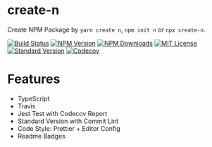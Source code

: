 # create-n

Create NPM Package by `yarn create n`, `npm init n` or `npx create-n`.

[![Build Status][travis-image]][travis-url]
[![NPM Version][npm-version-image]][npm-url]
[![NPM Downloads][npm-downloads-image]][npm-url]
[![MIT License][license-image]][license-url]
[![Standard Version][standard-version-image]][standard-version-url]
[![Codecov][codecov-image]][codecov-url]

# Features

- TypeScript
- Travis
- Jest Test with Codecov Report
- Standard Version with Commit Lint
- Code Style: Prettier + Editor Config
- Readme Badges

[travis-image]: https://img.shields.io/travis/vivaxy/create-n.svg?style=flat-square
[travis-url]: https://travis-ci.org/vivaxy/create-n
[npm-version-image]: https://img.shields.io/npm/v/create-n.svg?style=flat-square
[npm-url]: https://www.npmjs.com/package/create-n
[npm-downloads-image]: https://img.shields.io/npm/dt/create-n.svg?style=flat-square
[license-image]: https://img.shields.io/npm/l/create-n.svg?style=flat-square
[license-url]: LICENSE
[standard-version-image]: https://img.shields.io/badge/release-standard%20version-brightgreen.svg?style=flat-square
[standard-version-url]: https://github.com/conventional-changelog/standard-version
[codecov-image]: https://img.shields.io/codecov/c/github/vivaxy/create-n.svg?style=flat-square
[codecov-url]: https://codecov.io/gh/vivaxy/create-n
